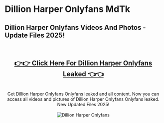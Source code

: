 # Dillion Harper Onlyfans MdTk

<h2>Dillion Harper Onlyfans Videos And Photos - Update Files 2025!</h2>
<br>
<div align="center">
<h2><a href="https://213.232.235.80/live/video.php?q=dillion-harper-onlyfans" rel="nofollow">👉👉 Click Here For Dillion Harper Onlyfans Leaked 👈👈</a></h2>

<br>
Get Dillion Harper Onlyfans Onlyfans leaked and all content. Now you can access all videos and pictures of Dillion Harper Onlyfans Onlyfans leaked. New Updated Files 2025!
<br>
<br>
<a href="https://213.232.235.80/live/video.php?q=dillion-harper-onlyfans" rel="nofollow" data-target="animated-image.originalLink"><img src="https://i.imgur.com/dJHk4Zq.gif" alt="Dillion Harper Onlyfans" style="max-width: 100%; display: inline-block;" data-target="animated-image.originalImage"></a>
</div>
<br>